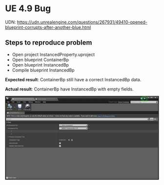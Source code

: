 ﻿# UE 4.9 Bug

UDN: https://udn.unrealengine.com/questions/267931/49410-opened-blueprint-corrupts-after-another-blue.html

## Steps to reproduce problem

 * Open project InstancedProperty.uproject
 * Open blueprint ContainerBp
 * Open blueprint InstancedBp
 * Compile blueprint InstancedBp

**Expected result**: ContainerBp still have a correct InstancedBp data.

**Actual result**: ContainerBp have InstancedBp with empty fields.

![Screenshot](screenshot.png)